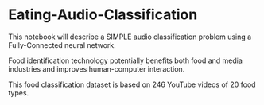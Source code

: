 # Eating-Audio-Classification

This notebook will describe a SIMPLE audio classification problem using a Fully-Connected neural network.  

Food identification technology potentially benefits both food and media industries and improves human-computer interaction.  

This food classification dataset is based on 246 YouTube videos of 20 food types.
